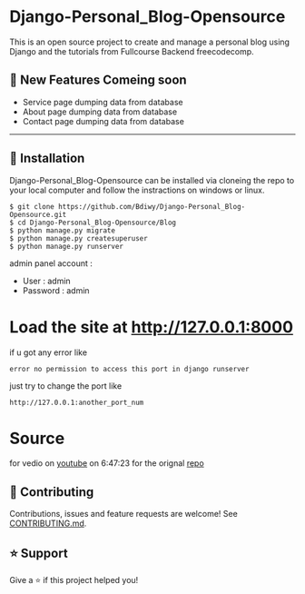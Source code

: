 # Django-Personal_Blog-Opensource
 This is an open source project to create and manage a personal blog using Django and the tutorials from Fullcourse Backend freecodecomp. 

## 🚀 New Features Comeing soon 

- Service page dumping data from database
- About page dumping data from database
- Contact page dumping data from database


----

## 📖 Installation
Django-Personal_Blog-Opensource
can be installed via cloneing the repo to your local computer and follow the instractions on windows or linux.
```
$ git clone https://github.com/Bdiwy/Django-Personal_Blog-Opensource.git
$ cd Django-Personal_Blog-Opensource/Blog
$ python manage.py migrate
$ python manage.py createsuperuser
$ python manage.py runserver
```
admin panel account :
- User : admin
- Password : admin
# Load the site at http://127.0.0.1:8000

if u got any error like 
``` 
error no permission to access this port in django runserver
```

just try to change the port like 
``` 
http://127.0.0.1:another_port_num
```
# Source
for vedio on [youtube](https://www.youtube.com/watch?v=jBzwzrDvZ18&t=24495s&ab_channel=freeCodeCamp.org) on 6:47:23
for the orignal [repo]( https://github.com/tomitokko/django-blog)

## 🤝 Contributing

Contributions, issues and feature requests are welcome! See [CONTRIBUTING.md](https://github.com/Bdiwy/Django-Personal_Blog-Opensource/blob/main/CONTRIBUTING.md).

## ⭐️ Support

Give a ⭐️  if this project helped you!
